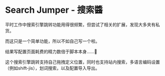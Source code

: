 # Search Jumper - 搜索醬

平时工作中搜索引擎跳转功能用得很频繁，但尝试了相关的扩展，发现大多夹有私货。

而这只是一个简单功能，所以不如自己写一个啦。

结果写配置页面耗费的精力数倍于脚本本身……🤦‍

这个搜索引擎跳转支持自己拖拽定义位置，同时也支持站内搜索，多语言编码设置（例如shift-jis），划词搜索，以及配置导入导出。

